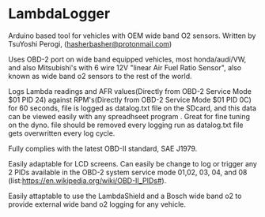 # LambdaLogger
Arduino based tool for vehicles with OEM wide band O2 sensors. Written by TsuYoshi Perogi, (hasherbasher@protonmail.com)

Uses OBD-2 port on wide band equipped vehicles, most honda/audi/VW, and also Mitsubishi's with 6 wire 12V "linear Air Fuel Ratio Sensor", also known as wide band o2 sensors to the rest of the world.  

Logs Lambda readings and AFR values(Directly from OBD-2 Service Mode $01 PID 24) against RPM's(Directly from OBD-2 Service Mode $01 PID 0C) for 60 seconds, file is logged as datalog.txt file on the SDcard, and this data can be viewed easily with any spreadhseet program . Great for fine tuning on the dyno. file should be removed every logging run as datalog.txt file gets overwritten every log cycle. 

Fully complies with the latest OBD-II standard, SAE J1979. 

Easily adaptable for LCD screens. Can easily be change to log or trigger any 2 PIDs available in the OBD-2 system service mode 01,02, 03, 04, and 08 (list:https://en.wikipedia.org/wiki/OBD-II_PIDs#). 

Easily attaptable to use the LambdaShield and a Bosch wide band o2 to provide external wide band o2 logging for any vehicle.

